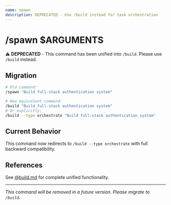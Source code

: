 ```yaml
---
name: spawn
description: DEPRECATED - Use /build instead for task orchestration
---
```


# /spawn $ARGUMENTS

⚠️ **DEPRECATED** - This command has been unified into `/build`. Please use `/build` instead.

## Migration

```bash
# Old command:
/spawn "Build full-stack authentication system"

# New equivalent command:
/build "Build full-stack authentication system"
# Or explicitly:
/build --type orchestrate "Build full-stack authentication system"
```

## Current Behavior

This command now redirects to `/build --type orchestrate` with full backward compatibility.

## References

See [@build.md](./build.md) for complete unified functionality.

---

*This command will be removed in a future version. Please migrate to `/build`.*